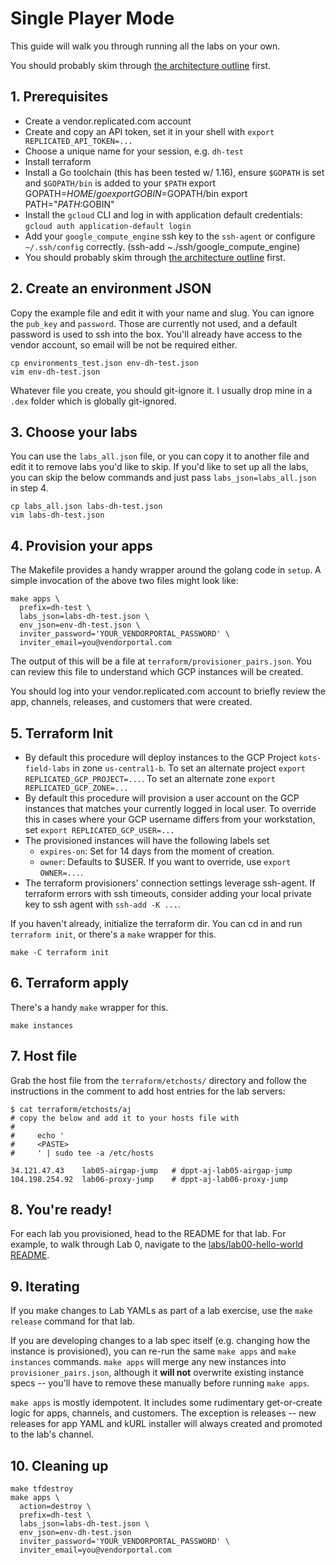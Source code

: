Single Player Mode
======================


This guide will walk you through running all the labs on your own.

You should probably skim through [the architecture outline](./01-architecture.md) first.

## 1. Prerequisites

* Create a vendor.replicated.com account
* Create and copy an API token, set it in your shell with `export REPLICATED_API_TOKEN=...`
* Choose a unique name for your session, e.g. `dh-test`
* Install terraform
* Install a Go toolchain (this has been tested w/ 1.16), ensure `$GOPATH` is set and `$GOPATH/bin` is added to your `$PATH` 
export GOPATH=$HOME/go
export GOBIN=$GOPATH/bin
export PATH="$PATH:$GOBIN"
* Install the `gcloud` CLI and log in with application default credentials: `gcloud auth application-default login`
* Add your `google_compute_engine` ssh key to the `ssh-agent` or configure `~/.ssh/config` correctly. (ssh-add ~./ssh/google_compute_engine)
* You should probably skim through [the architecture outline](./01-architecture.md) first.

## 2. Create an environment JSON

Copy the example file and edit it with your name and slug.
You can ignore the `pub_key` and `password`. Those are currently not used, and a default password is used to ssh into the box. 
You'll already have access to the vendor account, so email will be not be required either.

```
cp environments_test.json env-dh-test.json
vim env-dh-test.json
```

Whatever file you create, you should git-ignore it. 
I usually drop mine in a `.dex` folder which is globally git-ignored.

## 3. Choose your labs

You can use the `labs_all.json` file, or you can copy it to another file and edit it to remove labs you'd like to skip.
If you'd like to set up all the labs, you can skip the below commands and just pass `labs_json=labs_all.json` in step 4.

```
cp labs_all.json labs-dh-test.json
vim labs-dh-test.json
```

## 4. Provision your apps

The Makefile provides a handy wrapper around the golang code in `setup`. 
A simple invocation of the above two files might look like:

```shell
make apps \
  prefix=dh-test \
  labs_json=labs-dh-test.json \
  env_json=env-dh-test.json \
  inviter_password='YOUR_VENDORPORTAL_PASSWORD' \
  inviter_email=you@vendorportal.com 
```

The output of this will be a file at `terraform/provisioner_pairs.json`.
You can review this file to understand which GCP instances will be created.

You should log into your vendor.replicated.com account to briefly review the app, channels, releases, and customers that were created.

## 5. Terraform Init

* By default this procedure will deploy instances to the GCP Project `kots-field-labs` in zone `us-central1-b`. To set an alternate project `export REPLICATED_GCP_PROJECT=...`. To set an alternate zone `export REPLICATED_GCP_ZONE=...`
* By default this procedure will provision a user account on the GCP instances that matches your currently logged in local user. To override this in cases where your GCP username differs from your workstation, set `export REPLICATED_GCP_USER=...`
* The provisioned instances will have the following labels set
    * `expires-on`: Set for 14 days from the moment of creation.
    * `owner`: Defaults to $USER. If you want to override, use `export OWNER=...`.
* The terraform provisioners' connection settings leverage ssh-agent. If terraform errors with ssh timeouts, consider adding your local private key to ssh agent with `ssh-add -K ...`.

If you haven't already, initialize the terraform dir. You can cd in and run `terraform init`, or there's a `make` wrapper for this.

```shell
make -C terraform init
```

## 6. Terraform apply

There's a handy `make` wrapper for this.

```shell
make instances
```

## 7. Host file

Grab the host file from the `terraform/etchosts/` directory and follow the instructions in the comment to add host entries for the lab servers:

```text
$ cat terraform/etchosts/aj
# copy the below and add it to your hosts file with
#
#     echo '
#     <PASTE>
#     ' | sudo tee -a /etc/hosts

34.121.47.43	lab05-airgap-jump	# dppt-aj-lab05-airgap-jump
104.198.254.92	lab06-proxy-jump	# dppt-aj-lab06-proxy-jump
```

## 8. You're ready!

For each lab you provisioned, head to the README for that lab. 
For example, to walk through Lab 0, navigate to the [labs/lab00-hello-world README](../labs/lab00-hello-world).

## 9. Iterating

If you make changes to Lab YAMLs as part of a lab exercise, use the `make release` command for that lab.

If you are developing changes to a lab spec itself (e.g. changing how the instance is provisioned), you can re-run the
same `make apps` and `make instances` commands. `make apps` will merge any new instances into `provisioner_pairs.json`, although
it **will not** overwrite existing instance specs -- you'll have to remove these manually before running `make apps`.

`make apps` is mostly idempotent. It includes some rudimentary get-or-create logic for apps, channels, and customers. 
The exception is releases -- new releases for app YAML and kURL installer will always created and promoted to the lab's channel.

## 10. Cleaning up

```shell
make tfdestroy
make apps \
  action=destroy \
  prefix=dh-test \
  labs_json=labs-dh-test.json \
  env_json=env-dh-test.json
  inviter_password='YOUR_VENDORPORTAL_PASSWORD' \
  inviter_email=you@vendorportal.com 
```
